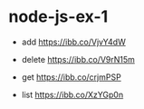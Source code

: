 # node-js-ex-1

- add
  https://ibb.co/VjvY4dW

- delete
  https://ibb.co/V9rN15m

- get
  https://ibb.co/crjmPSP

- list
  https://ibb.co/XzYGp0n
